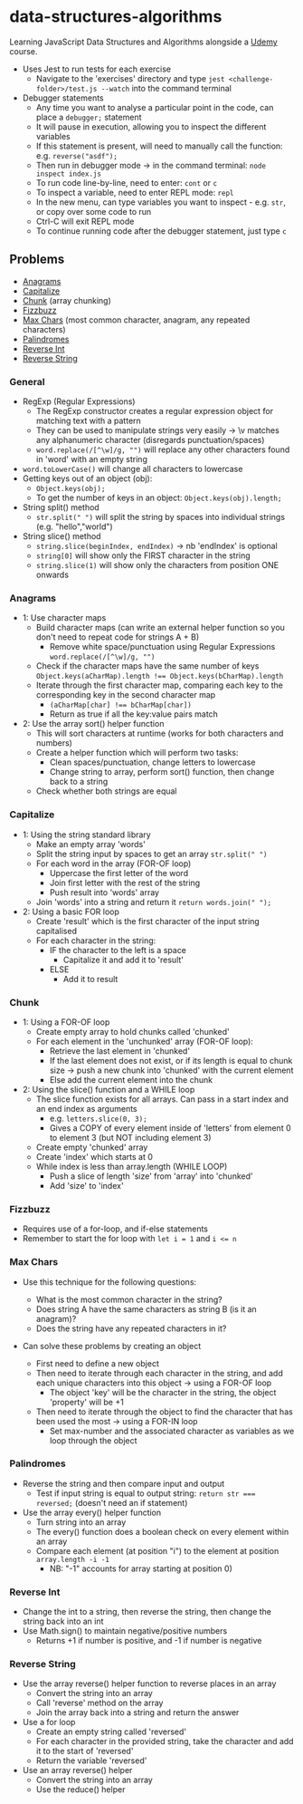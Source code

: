 # data-structures-algorithms
Learning JavaScript Data Structures and Algorithms alongside a [Udemy](https://www.udemy.com/coding-interview-bootcamp-algorithms-and-data-structure) course.

* Uses Jest to run tests for each exercise
  * Navigate to the 'exercises' directory and type ```jest <challenge-folder>/test.js --watch``` into the command terminal
* Debugger statements
  * Any time you want to analyse a particular point in the code, can place a ```debugger;``` statement
  * It will pause in execution, allowing you to inspect the different variables
  * If this statement is present, will need to manually call the function: e.g. ```reverse("asdf");```
  * Then run in debugger mode -> in the command terminal: ```node inspect index.js```
  * To run code line-by-line, need to enter: ```cont``` or ```c```
  * To inspect a variable, need to enter REPL mode: ```repl```
  * In the new menu, can type variables you want to inspect - e.g. ```str```, or copy over some code to run
  * Ctrl-C will exit REPL mode
  * To continue running code after the debugger statement, just type ```c```

## Problems
* [Anagrams](#Anagrams)
* [Capitalize](#Capitalize)
* [Chunk](#Chunk) (array chunking)
* [Fizzbuzz](#Fizzbuzz)
* [Max Chars]((#Max-Chars)) (most common character, anagram, any repeated characters)
* [Palindromes](#Palindromes)
* [Reverse Int](#Reverse-Int)
* [Reverse String](#Reverse-String)

### General
* RegExp (Regular Expressions)
  * The RegExp constructor creates a regular expression object for matching text with a pattern
  * They can be used to manipulate strings very easily -> \v matches any alphanumeric character (disregards punctuation/spaces)
  * ```word.replace(/[^\w]/g, "")``` will replace any other characters found in 'word' with an empty string
* ```word.toLowerCase()``` will change all characters to lowercase
* Getting keys out of an object (obj):
  * ```Object.keys(obj);```
  * To get the number of keys in an object: ```Object.keys(obj).length;```
* String split() method
  * ```str.split(" ")``` will split the string by spaces into individual strings (e.g. "hello","world")
* String slice() method
  * ```string.slice(beginIndex, endIndex)``` -> nb 'endIndex' is optional
  * ```string[0]``` will show only the FIRST character in the string
  * ```string.slice(1)``` will show only the characters from position ONE onwards

### Anagrams
* 1: Use character maps
  * Build character maps (can write an external helper function so you don't need to repeat code for strings A + B)
    * Remove white space/punctuation using Regular Expressions ```word.replace(/[^\w]/g, "")```
  * Check if the character maps have the same number of keys ```Object.keys(aCharMap).length !== Object.keys(bCharMap).length```
  * Iterate through the first character map, comparing each key to the corresponding key in the second character map
    * ```(aCharMap[char] !== bCharMap[char])```
    * Return as true if all the key:value pairs match
* 2: Use the array sort() helper function
  * This will sort characters at runtime (works for both characters and numbers)
  * Create a helper function which will perform two tasks:
    * Clean spaces/punctuation, change letters to lowercase
    * Change string to array, perform sort() function, then change back to a string
  * Check whether both strings are equal

### Capitalize
* 1: Using the string standard library
  * Make an empty array 'words'
  * Split the string input by spaces to get an array ```str.split(" ")```
  * For each word in the array (FOR-OF loop)
    * Uppercase the first letter of the word
    * Join first letter with the rest of the string
    * Push result into 'words' array
  * Join 'words' into a string and return it ```return words.join(" ");```
* 2: Using a basic FOR loop
  * Create 'result' which is the first character of the input string capitalised
  * For each character in the string:
    * IF the character to the left is a space
      * Capitalize it and add it to 'result'
    * ELSE
      * Add it to result

### Chunk
* 1: Using a FOR-OF loop
  * Create empty array to hold chunks called 'chunked'
  * For each element in the 'unchunked' array (FOR-OF loop):
    * Retrieve the last element in 'chunked'
    * If the last element does not exist, or if its length is equal to chunk size -> push a new chunk into 'chunked' with the current element
    * Else add the current element into the chunk
* 2: Using the slice() function and a WHILE loop
  * The slice function exists for all arrays. Can pass in a start index and an end index as arguments
    * e.g. ```letters.slice(0, 3);```
    * Gives a COPY of every element inside of 'letters' from element 0 to element 3 (but NOT including element 3)
  * Create empty 'chunked' array
  * Create 'index' which starts at 0
  * While index is less than array.length (WHILE LOOP)
    * Push a slice of length 'size' from 'array' into 'chunked'
    * Add 'size' to 'index'

### Fizzbuzz
* Requires use of a for-loop, and if-else statements
* Remember to start the for loop with ```let i = 1``` and ```i <= n```

### Max Chars
* Use this technique for the following questions:
  * What is the most common character in the string?
  * Does string A have the same characters as string B (is it an anagram)?
  * Does the string have any repeated characters in it?

* Can solve these problems by creating an object
  * First need to define a new object
  * Then need to iterate through each character in the string, and add each unique characters into this object -> using a FOR-OF loop
    * The object 'key' will be the character in the string, the object 'property' will be +1
  * Then need to iterate through the object to find the character that has been used the most -> using a FOR-IN loop
    * Set max-number and the associated character as variables as we loop through the object

### Palindromes
* Reverse the string and then compare input and output
  * Test if input string is equal to output string: ```return str === reversed;``` (doesn't need an if statement)
* Use the array every() helper function
  * Turn string into an array
  * The every() function does a boolean check on every element within an array
  * Compare each element (at position "i") to the element at position ```array.length -i -1```
    * NB: "-1" accounts for array starting at position 0)

### Reverse Int
* Change the int to a string, then reverse the string, then change the string back into an int
* Use Math.sign() to maintain negative/positive numbers
  * Returns +1 if number is positive, and -1 if number is negative

### Reverse String
* Use the array reverse() helper function to reverse places in an array
  * Convert the string into an array
  * Call 'reverse' method on the array
  * Join the array back into a string and return the answer
* Use a for loop
  * Create an empty string called 'reversed'
  * For each character in the provided string, take the character and add it to the start of 'reversed'
  * Return the variable 'reversed'
* Use an array reverse() helper
  * Convert the string into an array
  * Use the reduce() helper
